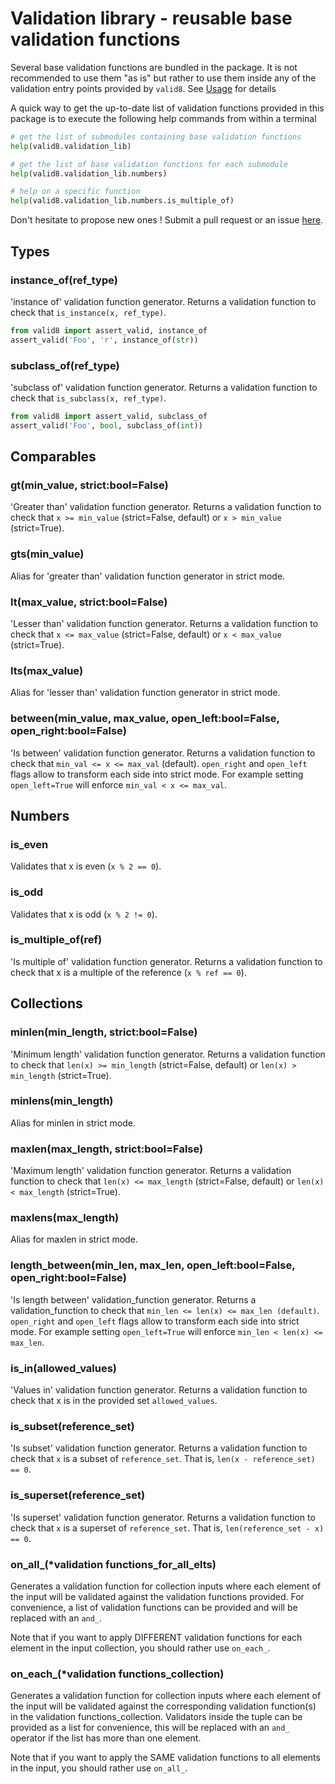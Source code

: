 # Validation library - reusable base validation functions

Several base validation functions are bundled in the package. It is not recommended to use them "as is" but rather to use them inside any of the validation entry points provided by `valid8`. See [Usage](./usage) for details

A quick way to get the up-to-date list of validation functions provided in this package is to execute the following help commands from within a terminal

```python
# get the list of submodules containing base validation functions
help(valid8.validation_lib)

# get the list of base validation functions for each submodule
help(valid8.validation_lib.numbers)

# help on a specific function
help(valid8.validation_lib.numbers.is_multiple_of)
```

Don't hesitate to propose new ones ! Submit a pull request or an issue [here](https://github.com/smarie/python-valid8).


## Types

### instance_of(ref_type)

'instance of' validation function generator. Returns a validation function to check that `is_instance(x, ref_type)`.

```python
from valid8 import assert_valid, instance_of
assert_valid('Foo', 'r', instance_of(str))
```

### subclass_of(ref_type)

'subclass of' validation function generator. Returns a validation function to check that `is_subclass(x, ref_type)`.

```python
from valid8 import assert_valid, subclass_of
assert_valid('Foo', bool, subclass_of(int))
```

## Comparables

### gt(min_value, strict:bool=False)

'Greater than' validation function generator. Returns a validation function to check that `x >= min_value` (strict=False, default) or `x > min_value` (strict=True).

### gts(min_value)

Alias for 'greater than' validation function generator in strict mode.

### lt(max_value, strict:bool=False)

'Lesser than' validation function generator. Returns a validation function to check that `x <= max_value` (strict=False, default) or `x < max_value` (strict=True).

### lts(max_value)

Alias for 'lesser than' validation function generator in strict mode.

### between(min_value, max_value, open_left:bool=False, open_right:bool=False)

'Is between' validation function generator. Returns a validation function to check that `min_val <= x <= max_val` (default). `open_right` and `open_left` flags allow to transform each side into strict mode. For example setting `open_left=True` will enforce `min_val < x <= max_val`.


## Numbers

### is_even

Validates that x is even (`x % 2 == 0`).

### is_odd

Validates that x is odd (`x % 2 != 0`).

### is_multiple_of(ref)

'Is multiple of' validation function generator. Returns a validation function to check that  x is a multiple of the reference (`x % ref == 0`).


## Collections

### minlen(min_length, strict:bool=False)

'Minimum length' validation function generator. Returns a validation function to check that `len(x) >= min_length` (strict=False, default) or `len(x) > min_length` (strict=True).

### minlens(min_length)

Alias for minlen in strict mode.

### maxlen(max_length, strict:bool=False)

'Maximum length' validation function generator. Returns a validation function to check that `len(x) <= max_length` (strict=False, default) or `len(x) < max_length` (strict=True).

### maxlens(max_length)

Alias for maxlen in strict mode.

### length_between(min_len, max_len, open_left:bool=False, open_right:bool=False)

'Is length between' validation_function generator. Returns a validation_function to check that `min_len <= len(x) <= max_len (default)`. `open_right` and `open_left` flags allow to transform each side into strict mode. For example setting `open_left=True` will enforce `min_len < len(x) <= max_len`.

### is_in(allowed_values)

'Values in' validation function generator. Returns a validation function to check that x is in the provided set `allowed_values`.

### is_subset(reference_set)

'Is subset' validation function generator. Returns a validation function to check that `x` is a subset of `reference_set`. That is, `len(x - reference_set) == 0`.

### is_superset(reference_set)

'Is superset' validation function generator. Returns a validation function to check that `x` is a superset of `reference_set`. That is, `len(reference_set - x) == 0`.

### on_all_(*validation functions_for_all_elts)

Generates a validation function for collection inputs where each element of the input will be validated against the validation functions provided. For convenience, a list of validation functions can be provided and will be replaced with an `and_`.

Note that if you want to apply DIFFERENT validation functions for each element in the input collection, you should rather use `on_each_`.

### on_each_(*validation functions_collection)

Generates a validation function for collection inputs where each element of the input will be validated against the corresponding validation function(s) in the validation functions_collection. Validators inside the tuple can be provided as a list for convenience, this will be replaced with an `and_` operator if the list has more than one element.

Note that if you want to apply the SAME validation functions to all elements in the input, you should rather use `on_all_`.
